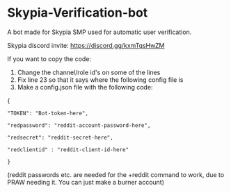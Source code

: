 # Skypia-Verification-bot

A bot made for Skypia SMP used for automatic user verification.

Skypia discord invite:
https://discord.gg/kxmTqsHwZM

If you want to copy the code:
1. Change the channel/role id's on some of the lines 
2. Fix line 23 so that it says where the following config file is
3. Make a config.json file with the following code:

{

    "TOKEN": "Bot-token-here",
    
    "redpassword": "reddit-account-password-here",
    
    "redsecret": "reddit-secret-here",
    
    "redclientid" : "reddit-client-id-here"
    
    }

(reddit passwords etc. are needed for the +reddit command to work, due to PRAW needing it. You can just make a burner account)
